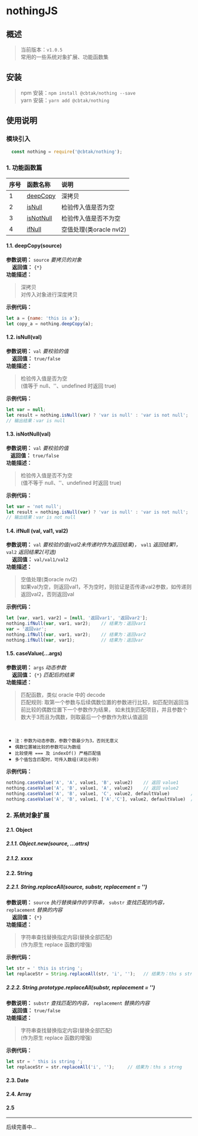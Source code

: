 # nothingJS

## 概述
> 当前版本：`v1.0.5`<br/>常用的一些系统对象扩展、功能函数集

## 安装
> npm 安装：`npm install @cbtak/nothing --save`<br/>yarn 安装：`yarn add @cbtak/nothing`


## 使用说明

### 模块引入
```js
  const nothing = require('@cbtak/nothing');
```

### 1. 功能函数篇

序号 | 函数名称 | 说明
:--- | :--- | :---
1 | [deepCopy](/?id=_11-deepcopysource) | 深拷贝
2 | [isNull](/?id=_12-isnullval) | 检验传入值是否为空
3 | [isNotNull](/?id=_13-isnotnullval) | 检验传入值是否不为空
4 | [ifNull](/?id=_14-ifnull-val-val1-val2) | 空值处理(类oracle nvl2)

#### 1.1. deepCopy(source)
**参数说明：** `source` *要拷贝的对象*
<br/>&nbsp; &nbsp; **返回值：** `{*}`
<br/>
**功能描述：**
> 深拷贝<br/>对传入对象进行深度拷贝

**示例代码：**
```js
let a = {name: 'this is a'};
let copy_a = nothing.deepCopy(a);
```

#### 1.2. isNull(val)
**参数说明：** `val` *要校验的值*
<br/>&nbsp; &nbsp; **返回值：** `true/false`
<br/>
**功能描述：**
> 检验传入值是否为空<br/>(值等于 null、''、undefined 时返回 true)

**示例代码：**
```js
let var = null;
let result = nothing.isNull(var) ? 'var is null' : 'var is not null';
// 输出结果：var is null
```

#### 1.3. isNotNull(val)
**参数说明：** `val` *要校验的值*
<br/>&nbsp; &nbsp;**返回值：** `true/false`
<br/>
**功能描述：** 
> 检验传入值是否不为空<br/>(值不等于 null、''、undefined 时返回 true)

**示例代码：**
```js
let var = 'not null';
let result = nothing.isNull(var) ? 'var is null' : 'var is not null';
// 输出结果：var is not null
```

#### 1.4. ifNull (val, val1, val2)
**参数说明：** `val` *要校验的值(val2未传递时作为返回结果)，* `val1` *返回结果1，* `val2` *返回结果2(可选)*
<br/>&nbsp; &nbsp; **返回值：** `val/val1/val2`
<br/>
**功能描述：** 
>空值处理(类oracle nvl2)<br/>如果val为空，则返回val1，不为空时，则验证是否传递val2参数，如传递则返回val2，否则返回val

**示例代码：**
```js
let [var, var1, var2] = [null, '返回var1', '返回var2'];
nothing.ifNull(var, var1, var2);    // 结果为：返回var1
var = '返回var';
nothing.ifNull(var, var1, var2);    // 结果为：返回var2
nothing.ifNull(var, var1);          // 结果为：返回var
```

#### 1.5. caseValue(...args)
**参数说明：** `args` *动态参数*
<br/>&nbsp; &nbsp; **返回值：** `{*}`  *匹配后的结果*
<br/>
**功能描述：** 
> 匹配函数，类似 oracle 中的 decode<br/>匹配规则: 取第一个参数与后续偶数位置的参数进行比较，如匹配则返回当前比较的偶数位置下一个参数作为结果，
如未找到匹配项目，并且参数个数大于3而且为偶数，则取最后一个参数作为默认值返回
<br/>

* `注：参数为动态参数，参数个数最少为3，否则无意义`
* `偶数位置被比较的参数可以为数组`
* `比较使用 === 及 indexOf() 严格匹配值`
* `多个值包含匹配时，可传入数组(详见示例)`

**示例代码：**
```js
nothing.caseValue('A', 'A', value1, 'B', value2)    // 返回 value1
nothing.caseValue('A', 'B', value1, 'A', value2)    // 返回 value2
nothing.caseValue('A', 'B', value1, 'C', value2, defaultValue)        // 返回 defaultValue
nothing.caseValue('A', 'B', value1, ['A','C'], value2, defaultValue)  // 返回 value2
```

### 2. 系统对象扩展

#### 2.1. Object
##### 2.1.1. Object.new(source, ...attrs)
##### 2.1.2. xxxx

#### 2.2. String

##### 2.2.1. String.replaceAll(source, substr, replacement = '')
**参数说明：** `source` *执行替换操作的字符串，* `substr` *查找匹配的内容，* `replacement` *替换的内容*
<br/>&nbsp; &nbsp; **返回值：** `{*}`
<br/>
**功能描述：**
> 字符串查找替换指定内容(替换全部匹配)<br/>(作为原生 replace 函数的增强)

**示例代码：**
```js
let str = ' this is string ';
let replaceStr = String.replaceAll(str, 'i', '');   // 结果为：ths s strng
```

##### 2.2.2. String.prototype.replaceAll(substr, replacement = '')
**参数说明：** `substr` *查找匹配的内容，* `replacement` *替换的内容*
<br/>&nbsp; &nbsp; **返回值：** `true/false`
<br/>
**功能描述：**
> 字符串查找替换指定内容(替换全部匹配)<br/>(作为原生 replace 函数的增强)

**示例代码：**
```js
let str = ' this is string ';
let replaceStr = str.replaceAll('i', '');     // 结果为：ths s strng
```

#### 2.3. Date
#### 2.4. Array
#### 2.5

----------

后续完善中...